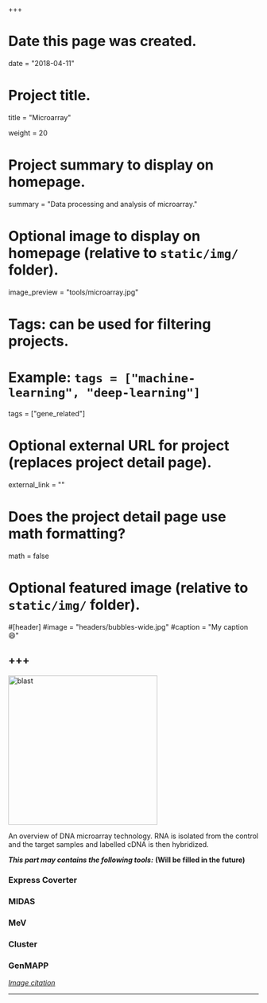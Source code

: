 +++
# Date this page was created.
date = "2018-04-11"

# Project title.
title = "Microarray"

weight = 20
# Project summary to display on homepage.
summary = "Data processing and analysis of microarray."

# Optional image to display on homepage (relative to `static/img/` folder).
image_preview = "tools/microarray.jpg"

# Tags: can be used for filtering projects.
# Example: `tags = ["machine-learning", "deep-learning"]`
tags = ["gene_related"]

# Optional external URL for project (replaces project detail page).
external_link = ""


# Does the project detail page use math formatting?
math = false

# Optional featured image (relative to `static/img/` folder).
#[header]
#image = "headers/bubbles-wide.jpg"
#caption = "My caption :smile:"


+++
---
<img src="/img/tools/microarray.jpg" height="300" alt="blast" align="center">

An overview of DNA microarray technology. RNA is isolated from the control and the target samples and labelled cDNA is then hybridized.

***This part may contains the following tools:*** **(Will be filled in the future)**

### Express Coverter

### MIDAS

### MeV

### Cluster

### GenMAPP

*[Image citation](https://www.ncbi.nlm.nih.gov/pmc/articles/PMC4541605/)*

---